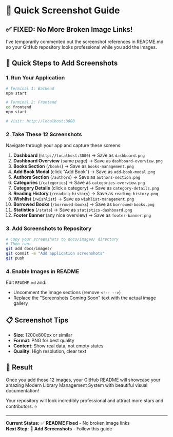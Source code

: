 # 📸 Quick Screenshot Guide

## ✅ **FIXED: No More Broken Image Links!**

I've temporarily commented out the screenshot references in README.md so your GitHub repository looks professional while you add the images.

## 🚀 **Quick Steps to Add Screenshots**

### 1. **Run Your Application**
```bash
# Terminal 1: Backend
npm start

# Terminal 2: Frontend  
cd frontend
npm start

# Visit: http://localhost:3000
```

### 2. **Take These 12 Screenshots**

Navigate through your app and capture these screens:

1. **Dashboard** (`http://localhost:3000`) → Save as `dashboard.png`
2. **Dashboard Overview** (same page) → Save as `dashboard-overview.png`  
3. **Books Section** (`/books`) → Save as `books-management.png`
4. **Add Book Modal** (click "Add Book") → Save as `add-book-modal.png`
5. **Authors Section** (`/authors`) → Save as `authors-section.png`
6. **Categories** (`/categories`) → Save as `categories-overview.png`
7. **Category Details** (click a category) → Save as `category-details.png`
8. **Reading History** (`/reading-history`) → Save as `reading-history.png`
9. **Wishlist** (`/wishlist`) → Save as `wishlist-management.png`
10. **Borrowed Books** (`/borrowed-books`) → Save as `borrowed-books.png`
11. **Statistics** (`/stats`) → Save as `statistics-dashboard.png`
12. **Footer Banner** (any nice overview) → Save as `footer-banner.png`

### 3. **Add Screenshots to Repository**
```bash
# Copy your screenshots to docs/images/ directory
# Then run:
git add docs/images/
git commit -m "Add application screenshots"
git push
```

### 4. **Enable Images in README**
Edit `README.md` and:
- Uncomment the image sections (remove `<!-- -->`)
- Replace the "Screenshots Coming Soon" text with the actual image gallery

## 📋 **Screenshot Tips**

- **Size**: 1200x800px or similar
- **Format**: PNG for best quality
- **Content**: Show real data, not empty states
- **Quality**: High resolution, clear text

## 🎯 **Result**

Once you add these 12 images, your GitHub README will showcase your amazing Modern Library Management System with beautiful visual documentation! 

Your repository will look incredibly professional and attract more stars and contributors. ⭐

---

**Current Status:** ✅ **README Fixed** - No broken image links  
**Next Step:** 📸 **Add Screenshots** - Follow this guide 